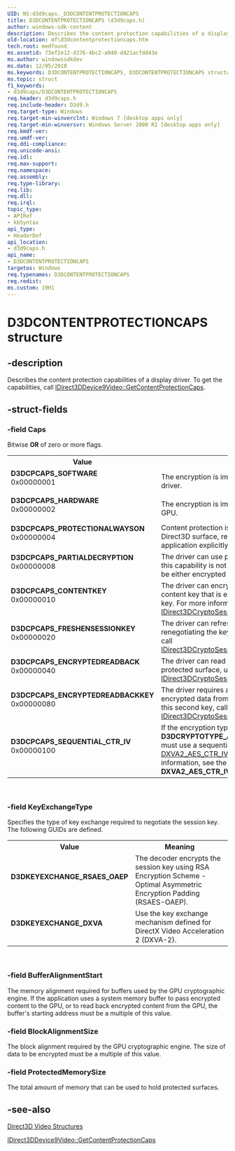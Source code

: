 ```yaml
---
UID: NS:d3d9caps._D3DCONTENTPROTECTIONCAPS
title: D3DCONTENTPROTECTIONCAPS (d3d9caps.h)
author: windows-sdk-content
description: Describes the content protection capabilities of a display driver.
old-location: mf\d3dcontentprotectioncaps.htm
tech.root: medfound
ms.assetid: 73ef2e12-d376-4bc2-a940-d421acfdd43e
ms.author: windowssdkdev
ms.date: 12/05/2018
ms.keywords: D3DCONTENTPROTECTIONCAPS, D3DCONTENTPROTECTIONCAPS structure [Media Foundation], D3DCPCAPS_CONTENTKEY, D3DCPCAPS_ENCRYPTEDREADBACK, D3DCPCAPS_ENCRYPTEDREADBACKKEY, D3DCPCAPS_FRESHENSESSIONKEY, D3DCPCAPS_HARDWARE, D3DCPCAPS_PARTIALDECRYPTION, D3DCPCAPS_PROTECTIONALWAYSON, D3DCPCAPS_SEQUENTIAL_CTR_IV, D3DCPCAPS_SOFTWARE, D3DKEYEXCHANGE_DXVA, D3DKEYEXCHANGE_RSAES_OAEP, d3d9caps/D3DCONTENTPROTECTIONCAPS, mf.d3dcontentprotectioncaps
ms.topic: struct
f1_keywords:
- d3d9caps/D3DCONTENTPROTECTIONCAPS
req.header: d3d9caps.h
req.include-header: D3d9.h
req.target-type: Windows
req.target-min-winverclnt: Windows 7 [desktop apps only]
req.target-min-winversvr: Windows Server 2008 R2 [desktop apps only]
req.kmdf-ver: 
req.umdf-ver: 
req.ddi-compliance: 
req.unicode-ansi: 
req.idl: 
req.max-support: 
req.namespace: 
req.assembly: 
req.type-library: 
req.lib: 
req.dll: 
req.irql: 
topic_type:
- APIRef
- kbSyntax
api_type:
- HeaderDef
api_location:
- d3d9caps.h
api_name:
- D3DCONTENTPROTECTIONCAPS
targetos: Windows
req.typenames: D3DCONTENTPROTECTIONCAPS
req.redist: 
ms.custom: 19H1
---
```


# D3DCONTENTPROTECTIONCAPS structure


## -description


Describes the content protection capabilities of a display driver. To get the capabilities, call <a href="https://docs.microsoft.com/windows/desktop/api/d3d9/nf-d3d9-idirect3ddevice9video-getcontentprotectioncaps">IDirect3DDevice9Video::GetContentProtectionCaps</a>.


## -struct-fields




### -field Caps

Bitwise <b>OR</b> of zero or more flags.

<table>
<tr>
<th>Value</th>
<th>Meaning</th>
</tr>
<tr>
<td width="40%"><a id="D3DCPCAPS_SOFTWARE"></a><a id="d3dcpcaps_software"></a><dl>
<dt><b>D3DCPCAPS_SOFTWARE</b></dt>
<dt>0x00000001</dt>
</dl>
</td>
<td width="60%">
The encryption is implemented in software by the driver. 

</td>
</tr>
<tr>
<td width="40%"><a id="D3DCPCAPS_HARDWARE"></a><a id="d3dcpcaps_hardware"></a><dl>
<dt><b>D3DCPCAPS_HARDWARE</b></dt>
<dt>0x00000002</dt>
</dl>
</td>
<td width="60%">
The encryption is implemented in hardware by the GPU.

</td>
</tr>
<tr>
<td width="40%"><a id="D3DCPCAPS_PROTECTIONALWAYSON"></a><a id="d3dcpcaps_protectionalwayson"></a><dl>
<dt><b>D3DCPCAPS_PROTECTIONALWAYSON</b></dt>
<dt>0x00000004</dt>
</dl>
</td>
<td width="60%">
Content protection is always applied to a protected Direct3D surface, regardless of whether the application explicitly enables content protection.

</td>
</tr>
<tr>
<td width="40%"><a id="D3DCPCAPS_PARTIALDECRYPTION"></a><a id="d3dcpcaps_partialdecryption"></a><dl>
<dt><b>D3DCPCAPS_PARTIALDECRYPTION</b></dt>
<dt>0x00000008</dt>
</dl>
</td>
<td width="60%">
The driver can use partially encrypted buffers. If this capability is not present, the entire buffer must be either encrypted or clear.

</td>
</tr>
<tr>
<td width="40%"><a id="D3DCPCAPS_CONTENTKEY"></a><a id="d3dcpcaps_contentkey"></a><dl>
<dt><b>D3DCPCAPS_CONTENTKEY</b></dt>
<dt>0x00000010</dt>
</dl>
</td>
<td width="60%">
The driver can encrypt data using a separate content key that is encrypted using the session key. For more information, see <a href="https://docs.microsoft.com/windows/desktop/api/d3d9/nf-d3d9-idirect3dcryptosession9-decryptionblt">IDirect3DCryptoSession9::DecryptionBlt</a>.

</td>
</tr>
<tr>
<td width="40%"><a id="D3DCPCAPS_FRESHENSESSIONKEY"></a><a id="d3dcpcaps_freshensessionkey"></a><dl>
<dt><b>D3DCPCAPS_FRESHENSESSIONKEY</b></dt>
<dt>0x00000020</dt>
</dl>
</td>
<td width="60%">
The driver can refresh the session key without renegotiating the key. To refresh the session key, call <a href="https://docs.microsoft.com/windows/desktop/api/d3d9/nf-d3d9-idirect3dcryptosession9-startsessionkeyrefresh">IDirect3DCryptoSession9::StartSessionKeyRefresh</a>.

</td>
</tr>
<tr>
<td width="40%"><a id="D3DCPCAPS_ENCRYPTEDREADBACK"></a><a id="d3dcpcaps_encryptedreadback"></a><dl>
<dt><b>D3DCPCAPS_ENCRYPTEDREADBACK</b></dt>
<dt>0x00000040</dt>
</dl>
</td>
<td width="60%">
The driver can read back encrypted data from a protected surface, using the <a href="https://docs.microsoft.com/windows/desktop/api/d3d9/nf-d3d9-idirect3dcryptosession9-encryptionblt">IDirect3DCryptoSession9::EncryptionBlt</a> method.

</td>
</tr>
<tr>
<td width="40%"><a id="D3DCPCAPS_ENCRYPTEDREADBACKKEY"></a><a id="d3dcpcaps_encryptedreadbackkey"></a><dl>
<dt><b>D3DCPCAPS_ENCRYPTEDREADBACKKEY</b></dt>
<dt>0x00000080</dt>
</dl>
</td>
<td width="60%">
The driver requires a separate key to read encrypted data from a protected surface. To get this second key, call <a href="https://docs.microsoft.com/windows/desktop/api/d3d9/nf-d3d9-idirect3dcryptosession9-getencryptionbltkey">IDirect3DCryptoSession9::GetEncryptionBltKey</a>. 

</td>
</tr>
<tr>
<td width="40%"><a id="D3DCPCAPS_SEQUENTIAL_CTR_IV"></a><a id="d3dcpcaps_sequential_ctr_iv"></a><dl>
<dt><b>D3DCPCAPS_SEQUENTIAL_CTR_IV</b></dt>
<dt>0x00000100</dt>
</dl>
</td>
<td width="60%">
If the encryption type is <b>D3DCRYPTOTYPE_AES128_CTR</b>, the application must use a sequential count in the <a href="https://docs.microsoft.com/windows/desktop/api/dxva2api/ns-dxva2api-dxva2_aes_ctr_iv">DXVA2_AES_CTR_IV</a>  structure. For more information, see the remarks for <b>DXVA2_AES_CTR_IV</b>.

</td>
</tr>
</table>
 


### -field KeyExchangeType

Specifies the type of key exchange required to negotiate the session key. The following GUIDs are defined.

<table>
<tr>
<th>Value</th>
<th>Meaning</th>
</tr>
<tr>
<td width="40%"><a id="D3DKEYEXCHANGE_RSAES_OAEP"></a><a id="d3dkeyexchange_rsaes_oaep"></a><dl>
<dt><b>D3DKEYEXCHANGE_RSAES_OAEP</b></dt>
</dl>
</td>
<td width="60%">
The decoder encrypts the session key using RSA Encryption Scheme - Optimal Asymmetric Encryption Padding (RSAES-OAEP).

</td>
</tr>
<tr>
<td width="40%"><a id="D3DKEYEXCHANGE_DXVA"></a><a id="d3dkeyexchange_dxva"></a><dl>
<dt><b>D3DKEYEXCHANGE_DXVA</b></dt>
</dl>
</td>
<td width="60%">
Use the key exchange mechanism defined for DirectX Video Acceleration 2 (DXVA-2). 

</td>
</tr>
</table>
 


### -field BufferAlignmentStart

The memory alignment required for buffers used by the GPU cryptographic engine. If the application uses a system memory buffer to pass encrypted content to the GPU, or to read back encrypted content from the GPU, the buffer's starting address must be a multiple of this value.


### -field BlockAlignmentSize

The block alignment required by the GPU cryptographic engine. The size of data to be encrypted must be a multiple of this value.


### -field ProtectedMemorySize

The total amount of memory that can be used to hold protected surfaces.


## -see-also




<a href="https://docs.microsoft.com/windows/desktop/medfound/direct3d-video-structures">Direct3D Video Structures</a>



<a href="https://docs.microsoft.com/windows/desktop/api/d3d9/nf-d3d9-idirect3ddevice9video-getcontentprotectioncaps">IDirect3DDevice9Video::GetContentProtectionCaps</a>
 

 

